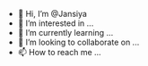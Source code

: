 - 👋 Hi, I’m @Jansiya
- 👀 I’m interested in ...
- 🌱 I’m currently learning ...
- 💞️ I’m looking to collaborate on ...
- 📫 How to reach me ...

<!---
Jansiya/Jansiya is a ✨ special ✨ repository because its `README.md` (this file) appears on your GitHub profile.
You can click the Preview link to take a look at your changes.
--->
